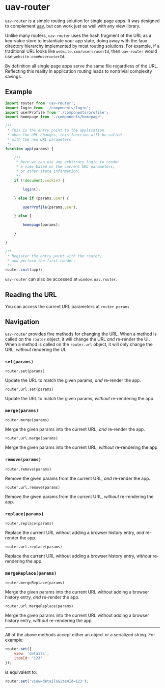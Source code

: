 # uav-router

`uav-router` is a simple routing solution for single page apps. It was designed to complement [uav](https://uav.js.org), but can work just as well with any view library.

Unlike many routers, `uav-router` uses the hash fragment of the URL as a key-value store to instantiate your app state, doing away with the faux directory hierarchy implemented by most routing solutions. For example, if a traditional URL looks like `website.com/users/userId`, then `uav-router` would use `website.com#user=userId`.

By definition all single page apps serve the same file regardless of the URL. Reflecting this reality in application routing leads to nontrivial complexity savings.

## Example

```javascript
import router from 'uav-router';
import login from './components/login';
import userProfile from './components/profile';
import homepage from './components/homepage';

/**
 * This is the entry point to the application. 
 * When the URL changes, this function will be called
 * with the new URL parameters.
 */
function app(params) {

    /**
     * Here we can use any arbitrary logic to render
     * a view based on the current URL parameters,
     * or other state information.
     */
    if (!document.cookie) {

        login();

    } else if (params.user) {

        userProfile(params.user);

    } else {

        homepage(params);

    }

}

/**
 * Register the entry point with the router,
 * and perform the first render.
 */
router.init(app);

```

`uav-router` can also be accessed at `window.uav.router`.

## Reading the URL

You can access the current URL parameters at `router.params`.

## Navigation

`uav-router` provides five methods for changing the URL. When a method is called on the `router` object, it will change the URL *and* re-render the UI. When a method is called on the `router.url` object, it will only change the URL, *without* rendering the UI.

### `set(params)`

`router.set(params)`

Update the URL to match the given params, *and* re-render the app.

`router.url.set(params)`

Update the URL to match the given params, *without* re-rendering the app.

### `merge(params)`

`router.merge(params)`

Merge the given params into the current URL, *and* re-render the app.

`router.url.merge(params)`

Merge the given params into the current URL, *without* re-rendering the app.

### `remove(params)`

`router.remove(params)`

Remove the given params from the current URL, *and* re-render the app.

`router.url.remove(params)`

Remove the given params from the current URL, *without* re-rendering the app.

### `replace(params)`

`router.replace(params)`

Replace the current URL without adding a browser history entry, *and* re-render the app.

`router.url.replace(params)`

Replace the current URL without adding a browser history entry, *without* re-rendering the app.

### `mergeReplace(params)`

`router.mergeReplace(params)`

Merge the given params into the current URL without adding a browser history entry, *and* re-render the app.

`router.url.mergeReplace(params)`

Merge the given params into the current URL without adding a browser history entry, *without* re-rendering the app.

---

All of the above methods accept either an object or a serialized string. For example:

```javascript
router.set({
    view: 'details',
    itemId: '123'
});
```

is equivalent to:

```javascript
router.set('view=details&itemId=123');
```
